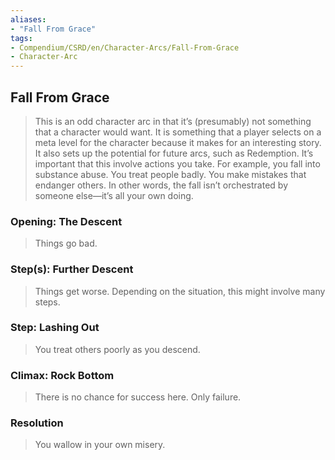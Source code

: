 ```yaml
---
aliases: 
- "Fall From Grace"
tags: 
- Compendium/CSRD/en/Character-Arcs/Fall-From-Grace
- Character-Arc
---
```

## Fall From Grace
>This is an odd character arc in that it’s (presumably) not something that a character would want. It is something that a player selects on a meta level for the character because it makes for an interesting story. It also sets up the potential for future arcs, such as Redemption. It’s important that this involve actions you take. For example, you fall into substance abuse. You treat people badly. You make mistakes that endanger others. In other words, the fall isn’t orchestrated by someone else—it’s all your own doing.
### Opening: The Descent  
>Things go bad.
### Step(s): Further Descent  
>Things get worse. 
>Depending on the situation, this might involve many steps.
### Step: Lashing Out  
>You treat others poorly as you descend.
### Climax: Rock Bottom  
>There is no chance for success here. Only failure.
### Resolution  
>You wallow in your own misery.